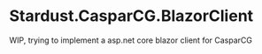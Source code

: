 # Stardust.CasparCG.BlazorClient

WIP, trying to implement a asp.net core blazor client for CasparCG
